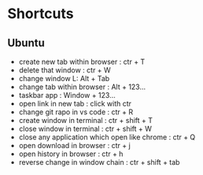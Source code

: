 # Shortcuts

## Ubuntu

- create new tab within browser : ctr + T
- delete that window : ctr + W
- change window L: Alt + Tab
- change tab within browser : Alt + 123...
- taskbar app : Window + 123...
- open link in new tab : click with ctr
- change git rapo in vs code : ctr + R
- create window in terminal : ctr + shift + T
- close window in terminal : ctr + shift + W
- close any application which open like chrome : ctr + Q
- open download in browser : ctr + j
- open history in browser : ctr + h
- reverse change in window chain : ctr + shift + tab